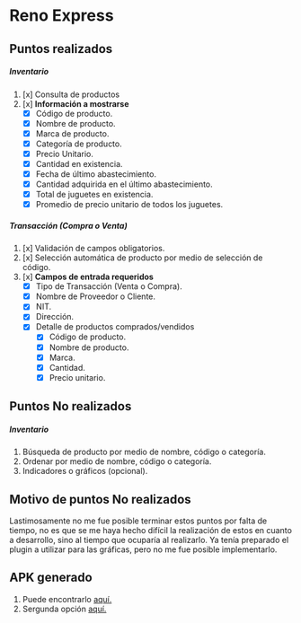 # Reno Express

## Puntos realizados
##### Inventario
1. [x] Consulta de productos
2. [x] **Información a mostrarse**
    - [x] Código de producto.
    - [x] Nombre de producto.
    - [x] Marca de producto.
    - [x] Categoría de producto.
    - [x] Precio Unitario.
    - [x] Cantidad en existencia.
    - [x] Fecha de último abastecimiento.
    - [x] Cantidad adquirida en el último abastecimiento.
    - [x] Total de juguetes en existencia.
    - [x] Promedio de precio unitario de todos los juguetes.

##### Transacción (Compra o Venta)
1. [x] Validación de campos obligatorios.
2. [x] Selección automática de producto por medio de selección de código.
3. [x] **Campos de entrada requeridos**
   - [x] Tipo de Transacción (Venta o Compra).
   - [x] Nombre de Proveedor o Cliente.
   - [x] NIT.
   - [x] Dirección.
   - [x] Detalle de productos comprados/vendidos
     - [x] Código de producto.
     - [x] Nombre de producto.
     - [x] Marca.
     - [x] Cantidad.
     - [x] Precio unitario.

## Puntos No realizados
##### Inventario
1. Búsqueda de producto por medio de nombre, código o categoría.
2. Ordenar por medio de nombre, código o categoría.
3. Indicadores o gráficos (opcional).

## Motivo de puntos No realizados
Lastimosamente no me fue posible terminar estos puntos por falta de tiempo, no es que se me haya hecho difícil la realización de estos en cuanto a desarrollo, sino al tiempo que ocuparía al realizarlo. Ya tenía preparado el plugin a utilizar para las gráficas, pero no me fue posible implementarlo.

## APK generado
1. Puede encontrarlo [aquí.](android/app/release)
2. Sergunda opción [aquí.](https://hdsv01-my.sharepoint.com/:u:/g/personal/ferris_lopez_itprofis-gt_com/Eah4i8X732RBnZk7u-ZlW9oBpVWKTWex99EEhOIHq0M3Yg?e=SZlzSs)

